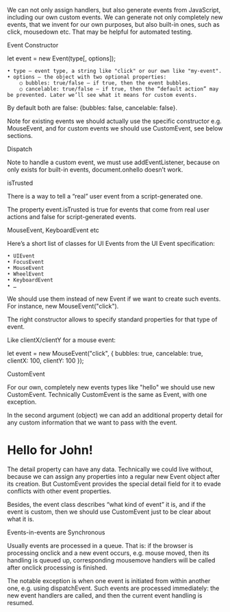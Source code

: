 We can not only assign handlers, but also generate events from JavaScript, including our own custom events.
We can generate not only completely new events, that we invent for our own purposes, but also built-in ones, such as click, mousedown etc. That may be helpful for automated testing.

Event Constructor

let event = new Event(type[, options]);

	• type – event type, a string like "click" or our own like "my-event".
	• options – the object with two optional properties:
		○ bubbles: true/false – if true, then the event bubbles.
		○ cancelable: true/false – if true, then the “default action” may be prevented. Later we’ll see what it means for custom events.

By default both are false: {bubbles: false, cancelable: false}.

Note for existing events we should actually use the specific constructor e.g. MouseEvent, and for custom events we should use CustomEvent, see below sections.

Dispatch

<script>
  let event = new Event("click");
  elem.dispatchEvent(event);
</script>

Note to handle a custom event, we must use addEventListener, because on<event> only exists for built-in events, document.onhello doesn’t work.

isTrusted

There is a way to tell a “real” user event from a script-generated one.

The property event.isTrusted is true for events that come from real user actions and false for script-generated events.

MouseEvent, KeyboardEvent etc

Here’s a short list of classes for UI Events from the UI Event specification:

	• UIEvent
	• FocusEvent
	• MouseEvent
	• WheelEvent
	• KeyboardEvent
	• …

We should use them instead of new Event if we want to create such events. For instance, new MouseEvent("click").

The right constructor allows to specify standard properties for that type of event.

Like clientX/clientY for a mouse event:

let event = new MouseEvent("click", {
  bubbles: true,
  cancelable: true,
  clientX: 100,
  clientY: 100
});


CustomEvent

For our own, completely new events types like "hello" we should use new CustomEvent. Technically CustomEvent is the same as Event, with one exception.
 
In the second argument (object) we can add an additional property detail for any custom information that we want to pass with the event.

<h1 id="elem">Hello for John!</h1>
 
<script>
  // additional details come with the event to the handler
  elem.addEventListener("hello", function(event) {
    alert(event.detail.name);
  });
 
  elem.dispatchEvent(new CustomEvent("hello", {
    detail: { name: "John" }
  }));
</script>

The detail property can have any data. Technically we could live without, because we can assign any properties into a regular new Event object after its creation. But CustomEvent provides the special detail field for it to evade conflicts with other event properties.

Besides, the event class describes “what kind of event” it is, and if the event is custom, then we should use CustomEvent just to be clear about what it is.

Events-in-events are Synchronous

Usually events are processed in a queue. That is: if the browser is processing onclick and a new event occurs, e.g. mouse moved, then its handling is queued up, corresponding mousemove handlers will be called after onclick processing is finished.

The notable exception is when one event is initiated from within another one, e.g. using dispatchEvent. Such events are processed immediately: the new event handlers are called, and then the current event handling is resumed.
